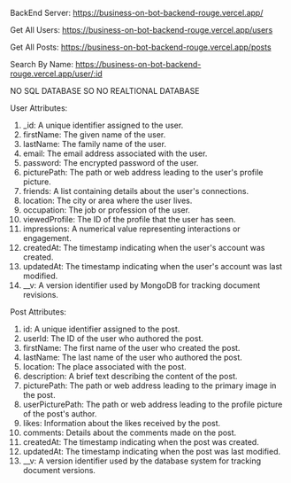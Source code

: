 BackEnd Server:
https://business-on-bot-backend-rouge.vercel.app/

Get All Users:
https://business-on-bot-backend-rouge.vercel.app/users

Get All Posts:
https://business-on-bot-backend-rouge.vercel.app/posts

Search By Name:
https://business-on-bot-backend-rouge.vercel.app/user/:id

NO SQL DATABASE SO NO REALTIONAL DATABASE

User Attributes:
1. _id: A unique identifier assigned to the user.
2. firstName: The given name of the user.
3. lastName: The family name of the user.
4. email: The email address associated with the user.
5. password: The encrypted password of the user.
6. picturePath: The path or web address leading to the user's profile picture.
7. friends: A list containing details about the user's connections.
8. location: The city or area where the user lives.
9. occupation: The job or profession of the user.
10. viewedProfile: The ID of the profile that the user has seen.
11. impressions: A numerical value representing interactions or engagement.
12. createdAt: The timestamp indicating when the user's account was created.
13. updatedAt: The timestamp indicating when the user's account was last modified.
14. __v: A version identifier used by MongoDB for tracking document revisions.

Post Attributes:
1. id: A unique identifier assigned to the post.
2. userId: The ID of the user who authored the post.
3. firstName: The first name of the user who created the post.
4. lastName: The last name of the user who authored the post.
5. location: The place associated with the post.
6. description: A brief text describing the content of the post.
7. picturePath: The path or web address leading to the primary image in the post.
8. userPicturePath: The path or web address leading to the profile picture of the post's author.
9. likes: Information about the likes received by the post.
10. comments: Details about the comments made on the post.
11. createdAt: The timestamp indicating when the post was created.
12. updatedAt: The timestamp indicating when the post was last modified.
13. __v: A version identifier used by the database system for tracking document versions.

